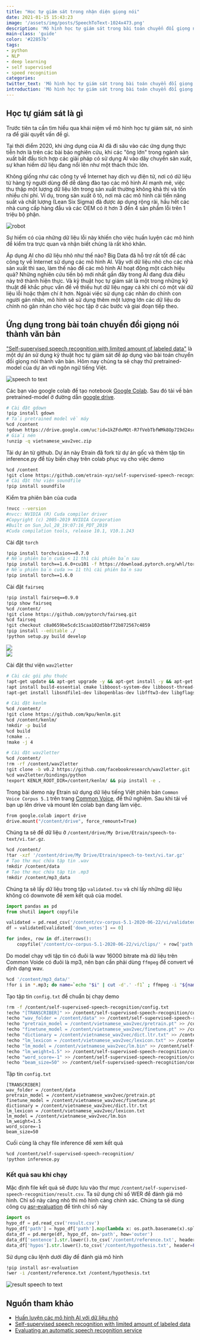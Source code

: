 ```yaml
---
title: "Học tự giám sát trong nhận diện giọng nói"
date: 2021-01-15 15:43:23
image: '/assets/img/posts/SpeechToText-1024x473.png'
description: 'Mô hình học tự giám sát trong bài toán chuyển đổi giọng nói thành văn bản.'
main-class: 'guide'
color: '#22857b'
tags:
- python
- NLP
- deep learning
- self supervised
- speed recognition
categories:
twitter_text: 'Mô hình học tự giám sát trong bài toán chuyển đổi giọng nói thành văn bản.'
introduction: 'Mô hình học tự giám sát trong bài toán chuyển đổi giọng nói thành văn bản.'
---
```


## Học tự giám sát là gì

Trước tiên ta cần tìm hiểu qua khái niệm về mô hình học tự giám sát, nó sinh ra để giải quyết vấn đề gì.

Tại thời điểm 2020, khi ứng dụng của AI đã đi sâu vào các ứng dụng thực tiễn hơn là trên các bài báo nghiên cứu, khi các "ông lớn" trong ngành sản xuất bắt đầu tích hợp các giải pháp có sử dụng AI vào dây chuyền sản xuất, sự khan hiếm dữ liệu đang nổi lên như một thách thức lớn.

Không giống như các công ty về Internet hay dịch vụ điện tử, nơi có dữ liệu từ hàng tỷ người dùng để dễ dàng đào tạo các mô hình AI mạnh mẽ, việc thu thập một lượng dữ liệu lớn trong sản xuất thường không khả thi và tốn nhiều chi phí. Ví dụ, trong sản xuất ô tô, nơi mà các mô hình cải tiến năng suất và chất lượng (Lean Six Sigma) đã được áp dụng rộng rãi, hầu hết các nhà cung cấp hàng đầu và các OEM có ít hơn 3 đến 4 sản phẩm lỗi trên 1 triệu bộ phận.

![robot](/assets/img/posts/xrobot_with_books-amatech.png)

Sự hiếm có của những dữ liệu lỗi này khiến cho việc huấn luyện các mô hình để kiểm tra trực quan và nhận biết chúng là rất khó khăn.

Áp dụng AI cho dữ liệu nhỏ như thế nào? Big Data đã hỗ trợ rất tốt để các công ty về Internet sử dụng các mô hình AI. Vậy với dữ liệu nhỏ cho các nhà sản xuất thì sao, làm thế nào để các mô hình AI hoạt động một cách hiệu quả? Những nghiên cứu tiến bộ mới nhất gần đây trong AI đang đưa điều này trở thành hiện thực. Và kỹ thuật học tự giám sát là một trong những kỹ thuật để khắc phục vấn đề về thiếu hụt dữ liệu ngay cả khi chỉ có một vài dữ liệu lỗi hoặc thậm chí ít hơn. Ngoài việc sử dụng các nhãn do chính con người gán nhãn, mô hình sẽ sử dụng thêm một lượng lớn các dữ liệu do chính nó gãn nhán cho việc học tập ở các bước và giai đoạn tiếp theo. 


## Ứng dụng trong bài toán chuyển đổi giọng nói thành văn bản

["Self-supervised speech recognition with limited amount of labeled data"](https://github.com/mailong25/self-supervised-speech-recognition) là một dự án sử dụng kỹ thuật học tự giám sát để áp dụng vào bài toán chuyển đổi giọng nói thành văn bản. Hôm nay chúng ta sẽ chạy thử pretrained-model của dự án với ngôn ngữ tiếng Việt.

![speech to text](/assets/img/posts/SpeechToText-1024x473.png)

Các bạn vào google colab để tạo notebook [Google Colab](https://colab.research.google.com). Sau đó tải về bản pretrained-model ở đường dẫn [google drive](https://drive.google.com/file/d/1kZFdvMQt-R7fVebTbfWMk8Op7I9d24so/view?usp=sharing).


```bash
# Cài đặt gdown
!pip install gdown
# Tải pretrained model về máy
%cd /content
!gdown https://drive.google.com/uc?id=1kZFdvMQt-R7fVebTbfWMk8Op7I9d24so
# Giải nén
!unzip -q vietnamese_wav2vec.zip
```

Tải dự án từ github. Dự án này Etrain đã fork từ dự án gốc và thêm tập tin inference.py để tùy biến chạy trên colab phục vụ cho việc demo

```bash
%cd /content
!git clone https://github.com/etrain-xyz/self-supervised-speech-recognition.git
# Cài đặt thư viện soundfile
!pip install soundfile
```

Kiểm tra phiên bản của cuda

```bash
!nvcc --version
#nvcc: NVIDIA (R) Cuda compiler driver
#Copyright (c) 2005-2019 NVIDIA Corporation
#Built on Sun_Jul_28_19:07:16_PDT_2019
#Cuda compilation tools, release 10.1, V10.1.243
```

Cài đặt `torch`

```bash
!pip install torchvision==0.7.0
# Nếu phiên bản cuda < 11 thì cài phiên bản sau
!pip install torch==1.6.0+cu101 -f https://download.pytorch.org/whl/torch_stable.html
# Nếu phiên bản cuda >= 11 thì cài phiên bản sau
!pip install torch==1.6.0
```

Cài đặt `fairseq`
```bash
!pip install fairseq==0.9.0
!pip show fairseq
%cd /content/
!git clone https://github.com/pytorch/fairseq.git
%cd fairseq
!git checkout c8a0659be5cdc15caa102d5bbf72b872567c4859
!pip install --editable ./
!python setup.py build develop
```

<div>
<div class="screen-tv">
<a class="image-link" href="https://pwieu.com/click-FQLMKJP1-KHEQCJKZ?bt=25&tl=1&url=https%3A%2F%2Fshopee.vn%2Fp-i.33763295.8618927063"><img src="/assets/img/ads/Power-blender-Gorenje-BPC2B.gif"></a>
</div>
<img class="cabinet-img" src="/assets/img/cabinet-tv.png">
</div>


Cài đặt thư viện `wav2letter`
```bash
# Cài các gói phụ thuộc
!apt-get update && apt-get upgrade -y && apt-get install -y && apt-get -y install apt-utils gcc libpq-dev libsndfile-dev
!apt install build-essential cmake libboost-system-dev libboost-thread-dev libboost-program-options-dev libboost-test-dev libeigen3-dev zlib1g-dev libbz2-dev liblzma-dev
!apt-get install libsndfile1-dev libopenblas-dev libfftw3-dev libgflags-dev libgoogle-glog-dev

# Cài đặt kenlm
%cd /content/
!git clone https://github.com/kpu/kenlm.git
%cd /content/kenlm/
!mkdir -p build
%cd build
!cmake ..
!make -j 4

# Cài đặt wav2letter
%cd /content/
!rm -rf /content/wav2letter
!git clone -b v0.2 https://github.com/facebookresearch/wav2letter.git
%cd wav2letter/bindings/python
!export KENLM_ROOT_DIR=/content/kenlm/ && pip install -e .
```


Trong bài demo này Etrain sử dụng dữ liệu tiếng Việt phiên bản `Common Voice Corpus 5.1` trên trang [Common Voice](https://commonvoice.mozilla.org/vi/datasets), để thử nghiệm. Sau khi tải về bạn up lên drive và mount lên colab bạn đang làm việc.

```bash
from google.colab import drive
drive.mount("/content/drive", force_remount=True)
```

Chúng ta sẽ để dữ liệu ở `/content/drive/My Drive/Etrain/speech-to-text/vi.tar.gz`.

```bash
%cd /content/
!tar -xzf '/content/drive/My Drive/Etrain/speech-to-text/vi.tar.gz'
# Tạo thư mục chứa tập tin .wav
!mkdir /content/data
# Tạo thư mục chứa tập tin .mp3
!mkdir /content/mp3_data
```

Chúng ta sẽ lấy dữ liệu trong tập `validated.tsv` và chỉ lấy những dữ liệu không có downvote để xem kết quả của model.

```python
import pandas as pd
from shutil import copyfile

validated = pd.read_csv('/content/cv-corpus-5.1-2020-06-22/vi/validated.tsv', sep='\t', usecols=['path', 'sentence', 'up_votes', 'down_votes'])
df = validated[validated['down_votes'] == 0]

for index, row in df.iterrows():
    copyfile('/content/cv-corpus-5.1-2020-06-22/vi/clips/' + row['path'], '/content/mp3_data/' + row['path'])
```

 Do model chạy với tập tin có đuôi là wav 16000 bitrate mà dữ liệu trên Common Voide có đuôi là mp3, nên bạn cần phải dùng `ffmpeg` để convert về định dạng wav.

 ```bash
%cd '/content/mp3_data/'
!for i in *.mp3; do name=`echo "$i" | cut -d'.' -f1` ; ffmpeg -i "${name}.mp3" -acodec pcm_s16le -ac 1 -ar 16000 "/content/data/${name}.wav"; done
 ```


Tạo tập tin `config.txt` để chuẩn bị chạy demo
```bash
!rm -f /content/self-supervised-speech-recognition/config.txt
!echo "[TRANSCRIBER]" >> /content/self-supervised-speech-recognition/config.txt
!echo "wav_folder = /content/data" >> /content/self-supervised-speech-recognition/config.txt
!echo "pretrain_model = /content/vietnamese_wav2vec/pretrain.pt" >> /content/self-supervised-speech-recognition/config.txt
!echo "finetune_model = /content/vietnamese_wav2vec/finetune.pt" >> /content/self-supervised-speech-recognition/config.txt
!echo "dictionary = /content/vietnamese_wav2vec/dict.ltr.txt" >> /content/self-supervised-speech-recognition/config.txt
!echo "lm_lexicon = /content/vietnamese_wav2vec/lexicon.txt" >> /content/self-supervised-speech-recognition/config.txt
!echo "lm_model = /content/vietnamese_wav2vec/lm.bin" >> /content/self-supervised-speech-recognition/config.txt
!echo "lm_weight=1.5" >> /content/self-supervised-speech-recognition/config.txt
!echo "word_score=-1" >> /content/self-supervised-speech-recognition/config.txt
!echo "beam_size=50" >> /content/self-supervised-speech-recognition/config.txt
```

Tập tin `config.txt`

```
[TRANSCRIBER]
wav_folder = /content/data
pretrain_model = /content/vietnamese_wav2vec/pretrain.pt
finetune_model = /content/vietnamese_wav2vec/finetune.pt
dictionary = /content/vietnamese_wav2vec/dict.ltr.txt
lm_lexicon = /content/vietnamese_wav2vec/lexicon.txt
lm_model = /content/vietnamese_wav2vec/lm.bin
lm_weight=1.5
word_score=-1
beam_size=50
```

Cuối cùng là chạy file inference để xem kết quả
```bash
%cd /content/self-supervised-speech-recognition/
!python inference.py
```

### Kết quả sau khi chạy

Mặc định file kết quả sẽ được lưu vào thư mục `/content/self-supervised-speech-recognition/result.csv`. Ta sử dụng chỉ số WER để đánh giá mô hình. Chỉ số này càng nhỏ thì mô hình càng chính xác. Chúng ta sẽ dùng công cụ [asr-evaluation](https://github.com/belambert/asr-evaluation) để tính chỉ số này

```python
import os
hypo_df = pd.read_csv('result.csv')
hypo_df['path'] = hypo_df['path'].map(lambda x: os.path.basename(x).split(".wav")[0] + ".mp3")
data_df = pd.merge(df, hypo_df, on='path', how='outer')
data_df['sentence'].str.lower().to_csv('/content/reference.txt', header=False, index=False)
data_df['hypos'].str.lower().to_csv('/content/hypothesis.txt', header=False, index=False)
```

Sử dụng câu lệnh dưới đây để đánh giá mô hình
```bash
!pip install asr-evaluation
!wer -i /content/reference.txt /content/hypothesis.txt
```

![result speech to text](/assets/img/posts/result-speech2text.png)



## Nguồn tham khảo
- [Huấn luyện các mô hình AI với dữ liệu nhỏ](http://amatech.funix.edu.vn/2020/03/13/huan-luyen-cac-mo-hinh-ai-voi-du-lieu-nho/)
- [Self-supervised speech recognition with limited amount of labeled data](https://github.com/mailong25/self-supervised-speech-recognition)
- [Evaluating an automatic speech recognition service](https://aws.amazon.com/blogs/machine-learning/evaluating-an-automatic-speech-recognition-service/)
